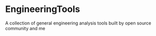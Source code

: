 # EngineeringTools
A collection of general engineering analysis tools built by open source community and me

